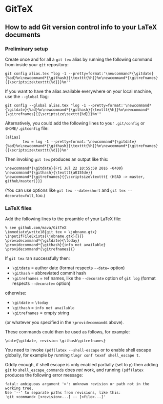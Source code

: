GitTeX
======

How to add Git version control info to your LaTeX documents
-----------------------------------------------------------

### Preliminary setup

Create once and for all a `git tex` alias by running the following command from inside your `git` repository:

    git config alias.tex "log -1 --pretty=format:'\newcommand*{\gitdate}{%ad}%n\newcommand*{\githash}{\texttt{%h}}%n\newcommand*{\gitrefnames}{{\scriptsize\texttt{%d}}}%n'"

If you want to have the alias available everywhere on your local machine, use the `--global` flag:  

    git config --global alias.tex "log -1 --pretty=format:'\newcommand*{\gitdate}{%ad}%n\newcommand*{\githash}{\texttt{%h}}%n\newcommand*{\gitrefnames}{{\scriptsize\texttt{%d}}}%n'"

Alternatively, you could add the following lines to your `.git/config` or `$HOME/.gitconfig` file:

    [alias]
            tex = log -1 --pretty=format:'\newcommand*{\gitdate}{%ad}%n\newcommand*{\githash}{\texttt{%h}}%n\newcommand*{\gitrefnames}{{\scriptsize\texttt{%d}}}%n'

Then invoking `git tex` produces an output like this:

    \newcommand*{\gitdate}{Fri Jul 22 10:55:58 2016 -0400}
    \newcommand*{\githash}{\texttt{a0155de}}
    \newcommand*{\gitrefnames}{{\scriptsize\texttt{ (HEAD -> master, github/master)}}}

(You can use options like `git tex --date=short` and `git tex --decorate=full`, too.)


### LaTeX files

Add the following lines to the preamble of your LaTeX file:

    % see github.com/mava/GitTeX
    \immediate\write18{git tex > \jobname.gtx}
    \InputIfFileExists{\jobname.gtx}{}{}
    \providecommand*{\gitdate}{\today}
    \providecommand*{\githash}{info not available}
    \providecommand*{\gitrefnames}{}

If `git tex` ran successfully then:

- `\gitdate` = author date (format respects `--date=` option)
- `\githash` = abbreviated commit hash
- `\gitrefnames` = ref names, like the `--decorate` option of `git log` (format respects `--decorate=` option)

otherwise:

- `\gitdate` = `\today`
- `\githash` = `info not available`
- `\gitrefnames` = empty string

(or whatever you specified in the `\providecommand`s above).

These commands could then be used as follows, for example:

    \date{\gitdate, revision \githash\gitrefnames}

You need to invoke `(pdf)latex --shell-escape` or to enable shell escape globally, for example by running `tlmgr conf texmf shell_escape t`.

Oddly enough, if shell escape is only enabled partially (set to `p`) then adding `git` to `shell_escape_commands` does *not* work, and running `(pdf)latex` produces the following error message:

    fatal: ambiguous argument '>': unknown revision or path not in the working tree.
    Use '--' to separate paths from revisions, like this:
    'git <command> [<revision>...] -- [<file>...]'
